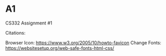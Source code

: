 # A1
CS332 Assignment #1

Citations:

Browser Icon: https://www.w3.org/2005/10/howto-favicon
Change Fonts: https://websitesetup.org/web-safe-fonts-html-css/